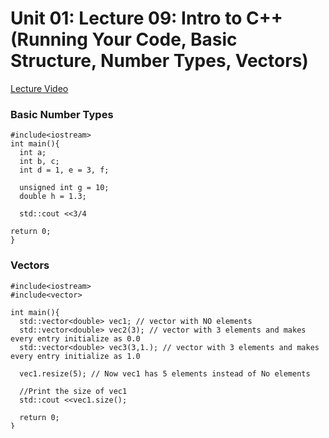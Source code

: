 # Unit 01: Lecture 09: Intro to C++ (Running Your Code, Basic Structure, Number Types, Vectors)

[Lecture Video](https://www.youtube.com/watch?v=EN3kzZKhctc&list=PLJhG_d-Sp_JHKVRhfTgDqbic_4MHpltXZ&index=9&ab_channel=openmichigan)

### Basic Number Types

```
#include<iostream>
int main(){
  int a;
  int b, c;
  int d = 1, e = 3, f;

  unsigned int g = 10;
  double h = 1.3;

  std::cout <<3/4

return 0;
}
```

### Vectors

```
#include<iostream>
#include<vector>

int main(){
  std::vector<double> vec1; // vector with NO elements
  std::vector<double> vec2(3); // vector with 3 elements and makes every entry initialize as 0.0
  std::vector<double> vec3(3,1.); // vector with 3 elements and makes every entry initialize as 1.0

  vec1.resize(5); // Now vec1 has 5 elements instead of No elements

  //Print the size of vec1
  std::cout <<vec1.size();

  return 0;
}
```















